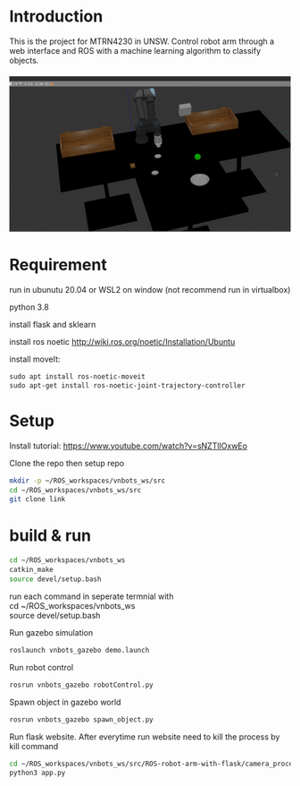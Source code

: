 # Introduction
This is the project for MTRN4230 in UNSW. Control robot arm through a web interface and ROS with a machine learning algorithm to classify objects. 

![grab-landing-page](https://github.com/joenguyen0109/ROS-robot-arm-with-flask/blob/main/gif.gif)
# Requirement 
run in ubunutu 20.04 or WSL2 on window
(not recommend run in virtualbox)

python 3.8

install flask and sklearn

install ros noetic http://wiki.ros.org/noetic/Installation/Ubuntu

install moveIt:

	sudo apt install ros-noetic-moveit
	sudo apt-get install ros-noetic-joint-trajectory-controller



# Setup 
Install tutorial: https://www.youtube.com/watch?v=sNZTlIOxwEo

Clone the repo then setup repo
```bash
mkdir -p ~/ROS_workspaces/vnbots_ws/src
cd ~/ROS_workspaces/vnbots_ws/src
git clone link
```

# build & run
```bash
cd ~/ROS_workspaces/vnbots_ws
catkin_make
source devel/setup.bash
```
run each command in seperate termnial with  
cd ~/ROS_workspaces/vnbots_ws  
source devel/setup.bash  



Run gazebo simulation
```bash
roslaunch vnbots_gazebo demo.launch
```
Run robot control
```bash
rosrun vnbots_gazebo robotControl.py
```
Spawn object in gazebo world
```bash
rosrun vnbots_gazebo spawn_object.py
```

Run flask website. After everytime run website need to kill the process by kill command
```bash
cd ~/ROS_workspaces/vnbots_ws/src/ROS-robot-arm-with-flask/camera_processing
python3 app.py 
```
